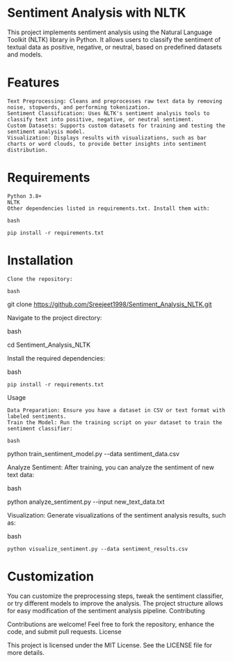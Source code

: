 # Sentiment Analysis with NLTK

This project implements sentiment analysis using the Natural Language Toolkit (NLTK) library in Python. It allows users to classify the sentiment of textual data as positive, negative, or neutral, based on predefined datasets and models.

# Features

    Text Preprocessing: Cleans and preprocesses raw text data by removing noise, stopwords, and performing tokenization.
    Sentiment Classification: Uses NLTK's sentiment analysis tools to classify text into positive, negative, or neutral sentiment.
    Custom Datasets: Supports custom datasets for training and testing the sentiment analysis model.
    Visualization: Displays results with visualizations, such as bar charts or word clouds, to provide better insights into sentiment distribution.

# Requirements

    Python 3.8+
    NLTK
    Other dependencies listed in requirements.txt. Install them with:

    bash

    pip install -r requirements.txt

# Installation

    Clone the repository:

    bash

git clone https://github.com/Sreejeet1998/Sentiment_Analysis_NLTK.git

Navigate to the project directory:

bash

cd Sentiment_Analysis_NLTK

Install the required dependencies:

bash

    pip install -r requirements.txt

Usage

    Data Preparation: Ensure you have a dataset in CSV or text format with labeled sentiments.
    Train the Model: Run the training script on your dataset to train the sentiment classifier:

    bash

python train_sentiment_model.py --data sentiment_data.csv

Analyze Sentiment: After training, you can analyze the sentiment of new text data:

bash

python analyze_sentiment.py --input new_text_data.txt

Visualization: Generate visualizations of the sentiment analysis results, such as:

bash

    python visualize_sentiment.py --data sentiment_results.csv

# Customization

You can customize the preprocessing steps, tweak the sentiment classifier, or try different models to improve the analysis. The project structure allows for easy modification of the sentiment analysis pipeline.
Contributing

Contributions are welcome! Feel free to fork the repository, enhance the code, and submit pull requests.
License

This project is licensed under the MIT License. See the LICENSE file for more details.
